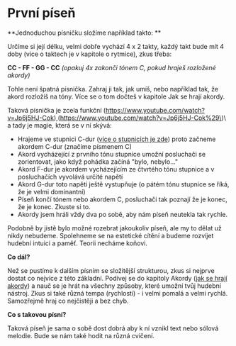 # První píseň

**Jednoduchou písničku složíme například takto: **

Určíme si její délku, velmi dobře vychází 4 x 2 takty, každý takt bude mít 4 doby \(více o taktech je v kapitole o rytmice\), zkus třeba:

**CC - FF - GG - CC** _\(opakuj 4x zakonči tónem C, pokud hraješ rozložené akordy\)_

Tohle není špatná písnička. Zahraj ji tak, jak umíš, nebo například tak, že akord rozložíš na tóny. Více se o tom dočteš v kapitole Jak se hrají akordy.

Taková písnička je zcela funkční \(https://www.youtube.com/watch?v=Jp6j5HJ-Cok)\,\(https://www.youtube.com/watch?v=Jp6j5HJ-Cok%29\)\ a tady je magie, která se v ní skývá:

* Hrajeme ve stupnici C-dur \([více o stupnicích je zde](../teorie/teorie-ke-stupnicim.md)\) proto začneme akordem C-dur \(značíme písmenem C\)
* Akord vycházející z prvního tónu stupnice umožní posluchači se zorientovat, jako když pohádka začíná "bylo, nebylo..."
* Akord F-dur je akordem vycházejícím ze čtvrtého tónu stupnice a v posluchačích vyvolává určité napětí
* Akord G-dur toto napětí ještě vystupňuje \(o pátém tónu stupnice se říká, že je velmi dominantní\)
* Píseň končí tónem nebo akordem C, posluchači tak poznají že je konec, že je konec. Zkuste si to.
* Akordy jsem hráli vždy dva po sobě, aby nám píseň neutekla tak rychle.

Podobně by jistě bylo možné rozebrat jakoukoliv píseň, ale my to dělat už nikdy nebudeme. Spolehneme se na estetické cítění a budeme rozvíjet hudební intuici a paměť. Teorii necháme koňovi.

**Co dál?**

Než se pustíme k dalším písním se složitější strukturou, zkus si nejprve dostat co nejvíce z této základní. Podívej se do kapitoly Akordy ([jak se hrají akordy](.../akordy/jak-se-hraji-akordy.md)) a nauč se je hrát na všechny způsoby, které umožní tvůj hudební nástroj. Zkus si také různá tempa \(rychlosti\) - i velmi pomalá a velmi rychlá. Samozřejmě hraj co nejčistěji a bez chyb.

**Co s takovou písní?**

Taková píseň je sama o sobě dost dobrá aby k ní vznikl text nebo sólová melodie. Bude se nám také hodit na různá cvičení.
